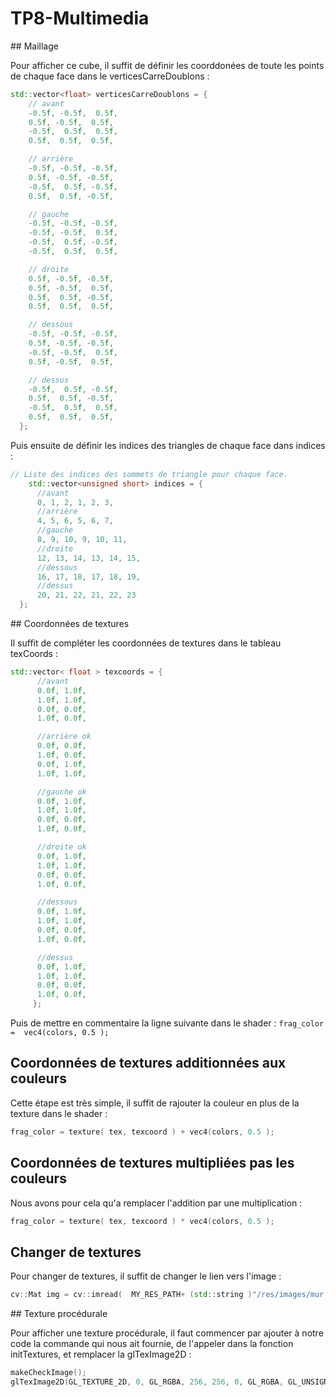 # TP8-Multimedia 

## Maillage 

Pour afficher ce cube, il suffit de définir les coorddonées de toute les points de chaque face dans le verticesCarreDoublons : 

```cpp
std::vector<float> verticesCarreDoublons = {
    // avant
    -0.5f, -0.5f,  0.5f,
    0.5f, -0.5f,  0.5f,
    -0.5f,  0.5f,  0.5f,
    0.5f,  0.5f,  0.5f, 

    // arrière
    -0.5f, -0.5f, -0.5f, 
    0.5f, -0.5f, -0.5f,  
    -0.5f,  0.5f, -0.5f,  
    0.5f,  0.5f, -0.5f, 

    // gauche
    -0.5f, -0.5f, -0.5f,
    -0.5f, -0.5f,  0.5f, 
    -0.5f,  0.5f, -0.5f, 
    -0.5f,  0.5f,  0.5f, 

    // droite
    0.5f, -0.5f, -0.5f,  
    0.5f, -0.5f,  0.5f, 
    0.5f,  0.5f, -0.5f, 
    0.5f,  0.5f,  0.5f, 

    // dessous
    -0.5f, -0.5f, -0.5f, 
    0.5f, -0.5f, -0.5f, 
    -0.5f, -0.5f,  0.5f,  
    0.5f, -0.5f,  0.5f, 

    // dessus
    -0.5f,  0.5f, -0.5f, 
    0.5f,  0.5f, -0.5f, 
    -0.5f,  0.5f,  0.5f,
    0.5f,  0.5f,  0.5f,
  };
```

Puis ensuite de définir les indices des triangles de chaque face dans indices : 

```cpp
// Liste des indices des sommets de triangle pour chaque face. 
    std::vector<unsigned short> indices = {
      //avant
      0, 1, 2, 1, 2, 3,
      //arrière
      4, 5, 6, 5, 6, 7,
      //gauche
      8, 9, 10, 9, 10, 11,
      //droite
      12, 13, 14, 13, 14, 15,
      //dessous
      16, 17, 18, 17, 18, 19,
      //dessus
      20, 21, 22, 21, 22, 23
  };
```

## Coordonnées de textures

Il suffit de compléter les coordonnées de textures dans le tableau texCoords : 

```cpp
std::vector< float > texcoords = {
      //avant
      0.0f, 1.0f,
      1.0f, 1.0f,
      0.0f, 0.0f,
      1.0f, 0.0f,

      //arrière ok
      0.0f, 0.0f,
      1.0f, 0.0f,
      0.0f, 1.0f,
      1.0f, 1.0f,

      //gauche ok
      0.0f, 1.0f,
      1.0f, 1.0f,
      0.0f, 0.0f,
      1.0f, 0.0f,

      //droite ok
      0.0f, 1.0f,
      1.0f, 1.0f,
      0.0f, 0.0f,  
      1.0f, 0.0f, 

      //dessous
      0.0f, 1.0f,
      1.0f, 1.0f,
      0.0f, 0.0f,
      1.0f, 0.0f,

      //dessus
      0.0f, 1.0f,
      1.0f, 1.0f,
      0.0f, 0.0f,
      1.0f, 0.0f,
     };
```

Puis de mettre en commentaire la ligne suivante dans le shader : `frag_color =  vec4(colors, 0.5 );`

## Coordonnées de textures additionnées aux couleurs

Cette étape est très simple, il suffit de rajouter la couleur en plus de la texture dans le shader : 

```cpp
frag_color = texture( tex, texcoord ) + vec4(colors, 0.5 );
```
## Coordonnées de textures multipliées pas les couleurs

Nous avons pour cela qu'a remplacer l'addition par une multiplication : 

```cpp
frag_color = texture( tex, texcoord ) * vec4(colors, 0.5 );
```

## Changer de textures

Pour changer de textures, il suffit de changer le lien vers l'image : 

```cpp
cv::Mat img = cv::imread(  MY_RES_PATH+ (std::string )"/res/images/mur.png", cv::IMREAD_UNCHANGED );
```

## Texture procédurale

Pour afficher une texture procédurale, il faut commencer par ajouter à notre code la commande qui nous ait fournie, de l'appeler dans la fonction initTextures, et remplacer la glTexImage2D : 

```cpp
makeCheckImage();
glTexImage2D(GL_TEXTURE_2D, 0, GL_RGBA, 256, 256, 0, GL_RGBA, GL_UNSIGNED_BYTE, checkImage0);
```